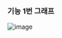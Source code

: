 
### 기능 1번 그래프

![image](https://user-images.githubusercontent.com/47745785/103922317-ec64d300-5156-11eb-8829-5c2686e53cf1.png)

